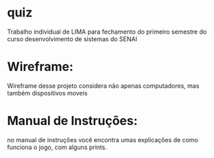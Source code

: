 # quiz
Trabalho individual de LIMA para fechamento do primeiro semestre do curso desenvolvimento de sistemas do SENAI

# Wireframe:
Wireframe desse projeto considera não apenas computadores, mas também dispositivos moveis 

# Manual de Instruções:
no manual de instruções você encontra umas explicações de como funciona o jogo, com alguns prints.

